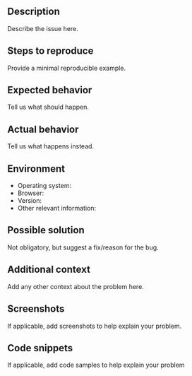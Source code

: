 ## Description
Describe the issue here.

## Steps to reproduce
Provide a minimal reproducible example.

## Expected behavior
Tell us what should happen.

## Actual behavior
Tell us what happens instead.

## Environment
* Operating system:
* Browser:
* Version:
* Other relevant information:

## Possible solution
Not obligatory, but suggest a fix/reason for the bug.

## Additional context
Add any other context about the problem here.

## Screenshots
If applicable, add screenshots to help explain your problem.

## Code snippets
If applicable, add code samples to help explain your problem